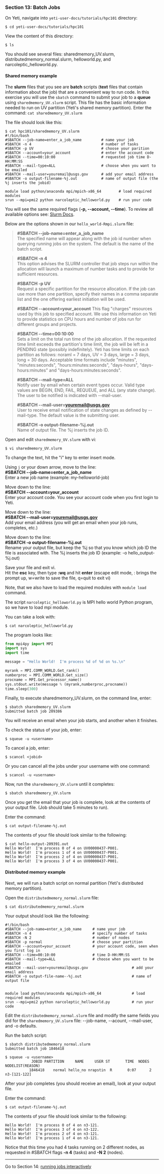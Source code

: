 ### Section 13: Batch Jobs

On Yeti, navigate into `yeti-user-docs/tutorials/hpc101` directory:

```
$ cd yeti-user-docs/tutorials/hpc101
```

View the content of this directory:

```
$ ls
```

You should see several files: sharedmemory_UV.slurm, distributedmemory_normal.slurm, helloworld.py, and narcoleptic_helloworld.py.

#### Shared memory example

The **slurm** files that you see are **batch** scripts (**text** files that contain information about the job) that are a convenient way to run code. In this exercise you will use the `sbatch` command to submit your job to a **queue** using `sharedmemory_UV.slurm` script. This file has the basic information needed to run on UV partition (Yeti's shared memory partition). Enter the command: `cat sharedmemory_UV.slurm`

The file should look like this:

```
$ cat hpc101/sharedmemory_UV.slurm 
#!/bin/bash
#SBATCH --job-name=enter_a_job_name			# name your job
#SBATCH -n 4								# number of tasks
#SBATCH -p UV								# choose your parition
#SBATCH --account=your_account  	        # enter the account code  
#SBATCH --time=00:10:00						# requested job time D-HH:MM:SS
#SBATCH --mail-type=ALL						# choose when you want to be emailed 
#SBATCH --mail-user=youremail@usgs.gov		# add your email address
#SBATCH -o output-filename-%j.out           # name of output file (the %j inserts the jobid)

module load python/anaconda mpi/mpich-x86_64		# load required modules
srun --mpi=pmi2 python narcoleptic_helloworld.py	# run your code
```

You will see the same required flags (**-p, --account, --time**). To review all available options see: [Slurm Docs](http://slurm.schedmd.com/sbatch.html). 

Below are the options shown in our `hello_world-Rmpi.slurm` file:

> **#SBATCH --job-name=enter_a_job_name**  
> The specified name will appear along with the job id number when querying running jobs on the system. The default is the name of the batch script.

> **#SBATCH -n 4**  
> This option advises the SLURM controller that job steps run within the allocation will launch a maximum of number tasks and to provide for sufficient resources.
>
> **#SBATCH -p UV**  
> Request a specific partition for the resource allocation. If the job can use more than one partition, specify their names in a comma separate list and the one offering earliest initiation will be used.
>
> **#SBATCH --account=your_account**
> This flag "charges" resources used by this job to specified account.  We use this information on Yeti to provide statistics on CPU hours and number of jobs run for different groups and projects.

> **#SBATCH --time=00:10:00**  
> Sets a limit on the total run time of the job allocation. If the requested time limit exceeds the partition's time limit, the job will be left in a PENDING state (possibly indefinitely).  Yeti has time limits on each partition as follows: noraml = 7 days, UV = 3 days, large = 3 days, long = 30 days. Acceptable time formats include "minutes", "minutes:seconds", "hours:minutes:seconds", "days-hours", "days-hours:minutes" and "days-hours:minutes:seconds".
>
> **#SBATCH --mail-type=ALL**  
> Notify user by email when certain event types occur. Valid type values are BEGIN, END, FAIL, REQUEUE, and ALL (any state change). The user to be notified is indicated with --mail-user.
>
> **#SBATCH --mail-user=youremail@usgs.gov**  
> User to receive email notification of state changes as defined by --mail-type. The default value is the submitting user.
>
> **#SBATCH -o output-filename-%j.out**  
> Name of output file. The %j inserts the job ID. 

Open and edit `sharedmemory_UV.slurm` with vi:

```
$ vi sharedmemory_UV.slurm
```

To change the text,  hit the "i" key to enter insert mode.

Using `j` or your down arrow, move to the line:  
**#SBATCH --job-name=enter_a_job_name**  
Enter a new job name (example: my-helloworld-job)

Move down to the line:  
**#SBATCH --account=your_account**  
Enter your account code. You see your account code when you first login to Yeti.

Move down to the line:  
**#SBATCH --mail-user=youremail@usgs.gov**  
Add your email address (you will get an email when your job runs, completes, etc.)

Move down to the line:  
**#SBATCH -o output-filename-%j.out**   
Rename your output file, but keep the %j so that you know which job ID the file is associated with. The %j inserts the job ID (example: -o hello_output-%j.out)

Save your file and exit vi.  
Hit the **esc** key, then type **:wq** and hit **enter** (escape edit mode, : brings the prompt up, w=write to save the file, q=quit to exit vi)

Note, that we also have to load the required modules with `module load` command. 

The script `narcoleptic_helloworld.py` is MPI hello world Python program, so we have to load mpi module.

You can take a look with:

```
$ cat narcoleptic_helloworld.py
```

The program looks like:

```python
from mpi4py import MPI
import sys
import time

message = "Hello World!  I'm process %d of %d on %s.\n"

myrank = MPI.COMM_WORLD.Get_rank()
numberproc = MPI.COMM_WORLD.Get_size()
procname = MPI.Get_processor_name()
sys.stdout.write(message % (myrank,numberproc,procname))
time.sleep(300)
```

Finally, to execute sharedmemory_UV.slurm, on the command line, enter:

```
$ sbatch sharedmemory_UV.slurm
Submitted batch job 209386
```

You will receive an email when your job starts, and another when it finishes.

To check the status of your job, enter:

```
$ squeue -u <username>
```

 To cancel a job, enter:

```
$ scancel <jobid>
```

Or you can cancel all the jobs under your username with one command:

```
$ scancel -u <username>
```

Now, run the `sharedmemory_UV.slurm` until it completes:

```
$ sbatch sharedmemory_UV.slurm
```

Once you get the email that your job is complete, look at the contents of your output file. (Job should take 5 minutes to run).

Enter the command:  

```
$ cat output-filename-%j.out
```

The contents of your file should look similar to the following:

```
$ cat hello-output-209391.out
Hello World!  I'm process 0 of 4 on UV00000437-P001.
Hello World!  I'm process 1 of 4 on UV00000437-P001.
Hello World!  I'm process 2 of 4 on UV00000437-P001.
Hello World!  I'm process 3 of 4 on UV00000437-P001.
```



#### Distributed memory example

Next, we will run a batch script on normal partition (Yeti's distributed memory partition).

Open the `distributedmemory_normal.slurm` file:

```
$ cat distributedmemory_normal.slurm
```

Your output should look like the following:

```
#!/bin/bash
#SBATCH --job-name=enter_a_job_name		# name your job
#SBATCH -n 4							# specify number of tasks
#SBATCH -N 2                            # number of nodes
#SBATCH -p normal						# choose your partition
#SBATCH --account=your_account			# your account code, seen when you first log in
#SBATCH --time=00:10:00					# time D-HH:MM:SS 
#SBATCH --mail-type=ALL					# choose when you want to be emailed
#SBATCH --mail-user=youremail@usgs.gov					  # add your email address
#SBATCH -o output-file-name--%j.out                       # name of output file 


module load python/anaconda mpi/mpich-x86_64	 		  # load required modules
srun --mpi=pmi2 python narcoleptic_helloworld.py 		  # run your code
```

Edit the `distributedmemory_normal.slurm` file and modify the same fields you did for the `sharedmemory_UV.slurm` file:  --job-name, --acount, --mail-user, and -o defaults.

Run the batch script:

```
$ sbatch distributedmemory_normal.slurm
Submitted batch job 1846418

$ squeue -u <username>
            JOBID PARTITION     NAME     USER ST       TIME  NODES NODELIST(REASON)
           1846418    normal hello_no nrapstin  R       0:07      2 n3-[121-122]
```

After your job completes (you should receive an email), look at your output file.

Enter the command:  

```
$ cat output-filename-%j.out
```

The contents of your file should look similar to the following:

```
Hello World!  I'm process 0 of 4 on n3-121.
Hello World!  I'm process 3 of 4 on n3-122.
Hello World!  I'm process 2 of 4 on n3-121.
Hello World!  I'm process 1 of 4 on n3-121.
```

Notice that this time you had 4 tasks running on 2 different nodes, as requested in #SBATCH flags **-n 4** (tasks)  and **-N 2** (nodes). 

------

Go to Section 14: [running jobs interactively](interactive.md)

